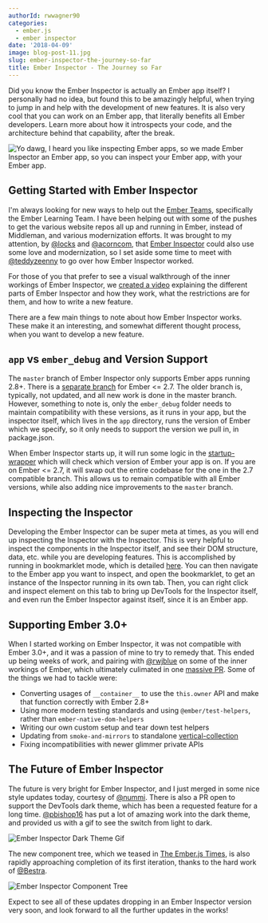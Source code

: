 ```yaml
---
authorId: rwwagner90
categories:
  - ember.js
  - ember inspector
date: '2018-04-09'
image: blog-post-11.jpg
slug: ember-inspector-the-journey-so-far
title: Ember Inspector - The Journey so Far
---
```


Did you know the Ember Inspector is actually an Ember app itself? I personally
had no idea, but found this to be amazingly helpful, when trying to jump in and
help with the development of new features. It is also very cool that you can
work on an Ember app, that literally benefits all Ember developers. Learn more
about how it introspects your code, and the architecture behind that capability,
after the break.

![Yo dawg, I heard you like inspecting Ember apps, so we made Ember Inspector an Ember app, so you can inspect your Ember app, with your Ember app.](/img/blog/inspector/inspector.jpg)

## Getting Started with Ember Inspector

I'm always looking for new ways to help out the
[Ember Teams](https://www.emberjs.com/team/), specifically the Ember Learning
Team. I have been helping out with some of the pushes to get the various website
repos all up and running in Ember, instead of Middleman, and various
modernization efforts. It was brought to my attention, by
[@locks](https://github.com/locks) and [@acorncom](https://github.com/acorncom),
that [Ember Inspector](https://github.com/emberjs/ember-inspector) could also
use some love and modernization, so I set aside some time to meet with
[@teddyzeenny](https://github.com/teddyzeenny) to go over how Ember Inspector
worked.

For those of you that prefer to see a visual walkthrough of the inner workings
of Ember Inspector, we [created a video](https://youtu.be/PvsfQrKxl_8)
explaining the different parts of Ember Inspector and how they work, what the
restrictions are for them, and how to write a new feature.

There are a few main things to note about how Ember Inspector works. These make
it an interesting, and somewhat different thought process, when you want to
develop a new feature.

## `app` vs `ember_debug` and Version Support

The `master` branch of Ember Inspector only supports Ember apps running 2.8+.
There is a
[separate branch](https://github.com/emberjs/ember-inspector/tree/ember-0.0.0-2.7.0)
for Ember <= 2.7. The older branch is, typically, not updated, and all new work
is done in the master branch. However, something to note is, only the
`ember_debug` folder needs to maintain compatibility with these versions, as it
runs in your app, but the inspector itself, which lives in the `app` directory,
runs the version of Ember which we specify, so it only needs to support the
version we pull in, in package.json.

When Ember Inspector starts up, it will run some logic in the
[startup-wrapper](https://github.com/emberjs/ember-inspector/blob/master/ember_debug/vendor/startup-wrapper.js)
which will check which version of Ember your app is on. If you are on Ember <=
2.7, it will swap out the entire codebase for the one in the 2.7 compatible
branch. This allows us to remain compatible with all Ember versions, while also
adding nice improvements to the `master` branch.

## Inspecting the Inspector

Developing the Ember Inspector can be super meta at times, as you will end up
inspecting the Inspector with the Inspector. This is very helpful to inspect the
components in the Inspector itself, and see their DOM structure, data, etc.
while you are developing features. This is accomplished by running in
bookmarklet mode, which is detailed
[here](https://github.com/emberjs/ember-inspector#bookmarklet-all-browsers). You
can then navigate to the Ember app you want to inspect, and open the
bookmarklet, to get an instance of the Inspector running in its own tab. Then,
you can right click and inspect element on this tab to bring up DevTools for the
Inspector itself, and even run the Ember Inspector against itself, since it is
an Ember app.

## Supporting Ember 3.0+

When I started working on Ember Inspector, it was not compatible with Ember
3.0+, and it was a passion of mine to try to remedy that. This ended up being
weeks of work, and pairing with [@rwjblue](https://github.com/rwjblue) on some
of the inner workings of Ember, which ultimately culimated in one
[massive PR](https://github.com/emberjs/ember-inspector/pull/762). Some of the
things we had to tackle were:

- Converting usages of `__container__` to use the `this.owner` API and make that
  function correctly with Ember 2.8+
- Using more modern testing standards and using `@ember/test-helpers`, rather
  than `ember-native-dom-helpers`
- Writing our own custom setup and tear down test helpers
- Updating from `smoke-and-mirrors` to standalone
  [vertical-collection](https://github.com/html-next/vertical-collection)
- Fixing incompatibilities with newer glimmer private APIs

## The Future of Ember Inspector

The future is very bright for Ember Inspector, and I just merged in some nice
style updates today, courtesy of [@nummi](https://github.com/nummi). There is
also a PR open to support the DevTools dark theme, which has been a requested
feature for a long time. [@pbishop16](https://github.com/pbishop16) has put a
lot of amazing work into the dark theme, and provided us with a gif to see the
switch from light to dark.

![Ember Inspector Dark Theme Gif](/img/blog/inspector/ember-inspector-dark.gif)

The new component tree, which we teased in
[The Ember.js Times](https://the-emberjs-times.ongoodbits.com/2018/03/30/issue-40),
is also rapidly approaching completion of its first iteration, thanks to the
hard work of [@Bestra](https://github.com/Bestra).

![Ember Inspector Component Tree](/img/blog/inspector/component-tree.png)

Expect to see all of these updates dropping in an Ember Inspector version very
soon, and look forward to all the further updates in the works!

